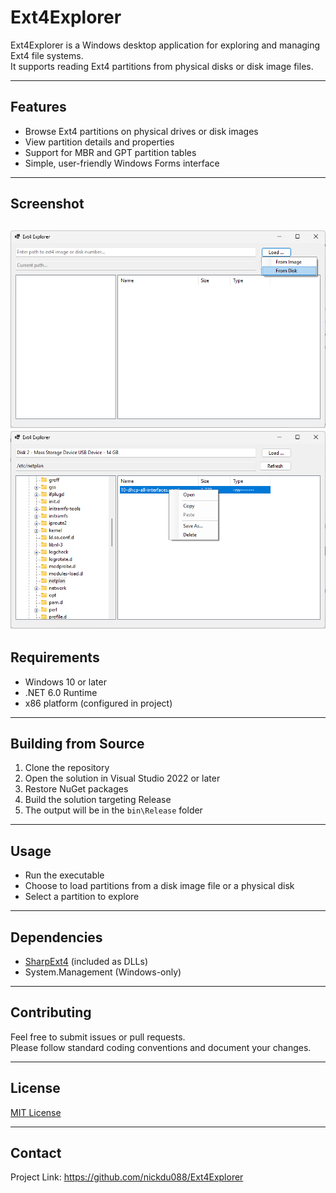 # Ext4Explorer

Ext4Explorer is a Windows desktop application for exploring and managing Ext4 file systems.  
It supports reading Ext4 partitions from physical disks or disk image files.

---

## Features

- Browse Ext4 partitions on physical drives or disk images  
- View partition details and properties  
- Support for MBR and GPT partition tables  
- Simple, user-friendly Windows Forms interface

---

## Screenshot

![Ext4Explorer Screenshot](images/main.png)
![Ext4Explorer Screenshot](images/file.png)
---

## Requirements

- Windows 10 or later  
- .NET 6.0 Runtime  
- x86 platform (configured in project)

---

## Building from Source

1. Clone the repository  
2. Open the solution in Visual Studio 2022 or later  
3. Restore NuGet packages  
4. Build the solution targeting Release  
5. The output will be in the `bin\Release` folder

---

## Usage

- Run the executable  
- Choose to load partitions from a disk image file or a physical disk  
- Select a partition to explore

---

## Dependencies

- [SharpExt4](https://github.com/nickdu088/SharpExt4) (included as DLLs)  
- System.Management (Windows-only)

---

## Contributing

Feel free to submit issues or pull requests.  
Please follow standard coding conventions and document your changes.

---

## License

[MIT License](LICENSE)

---

## Contact
Project Link: https://github.com/nickdu088/Ext4Explorer
